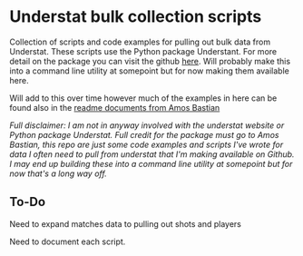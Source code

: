 # Understat bulk collection scripts

Collection of scripts and code examples for pulling out bulk data from Understat. These scripts use the Python package Understant. For more detail on the package you can visit the github [here](https://github.com/amosbastian/understat). Will probably make this into a command line utility at somepoint but for now making them available here.

Will add to this over time however much of the examples in here can be found also in the [readme documents from Amos Bastian](
https://readthedocs.org/projects/understat/downloads/pdf/latest/)

_Full disclaimer: I am not in anyway involved with the understat website or Python package Understat. Full credit for the package must go to Amos Bastian, this repo are just some code examples and scripts I've wrote for data I often need to pull from understat that I'm making available on Github. I may end up building these into a command line utility at somepoint but for now that's a long way off._

## To-Do

Need to expand matches data to pulling out shots and players

Need to document each script.




